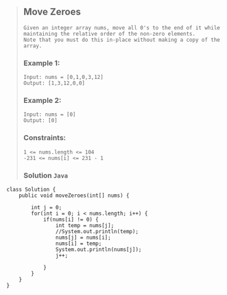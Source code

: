>## Move Zeroes
>```
>Given an integer array nums, move all 0's to the end of it while maintaining the relative order of the non-zero elements.
>Note that you must do this in-place without making a copy of the array.
>```
>### Example 1:
>```
>Input: nums = [0,1,0,3,12]
>Output: [1,3,12,0,0]
>```
>### Example 2:
>```
>Input: nums = [0]
>Output: [0]
>```
>### Constraints:
>```
>1 <= nums.length <= 104
>-231 <= nums[i] <= 231 - 1
>```
>### Solution `Java`
```
class Solution {
    public void moveZeroes(int[] nums) {
        
        int j = 0; 
        for(int i = 0; i < nums.length; i++) {
            if(nums[i] != 0) {
                int temp = nums[j];
                //System.out.println(temp);
                nums[j] = nums[i];
                nums[i] = temp;
                System.out.println(nums[j]);
                j++;
                
            }
        }
    }
}
```
